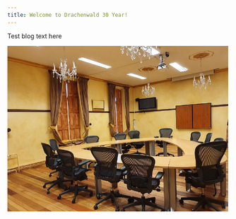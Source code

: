 ```yaml
---
title: Welcome to Drachenwald 30 Year!
---
```


Test blog text here

<div class="text-center">
  <img src="/images/room2.jpg" width="500" class="rounded" alt="classroom2">
</div>

